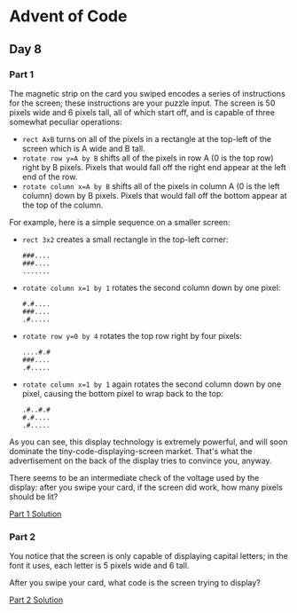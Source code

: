 # Advent of Code
## Day 8

### Part 1
The magnetic strip on the card you swiped encodes a series of instructions for the screen; these instructions are your puzzle input. The screen is 50 pixels wide and 6 pixels tall, all of which start off, and is capable of three somewhat peculiar operations:
* `rect AxB` turns on all of the pixels in a rectangle at the top-left of the screen which is A wide and B tall.
* `rotate row y=A by B` shifts all of the pixels in row A (0 is the top row) right by B pixels. Pixels that would fall off the right end appear at the left end of the row.
* `rotate column x=A by B` shifts all of the pixels in column A (0 is the left column) down by B pixels. Pixels that would fall off the bottom appear at the top of the column.

For example, here is a simple sequence on a smaller screen:
* `rect 3x2` creates a small rectangle in the top-left corner:

	```
	###....
	###....
	.......
	```

* `rotate column x=1 by 1` rotates the second column down by one pixel:

	```
	#.#....
	###....
	.#.....
	```

* `rotate row y=0 by 4` rotates the top row right by four pixels:

	```
	....#.#
	###....
	.#.....
	```

* `rotate column x=1 by 1` again rotates the second column down by one pixel, causing the bottom pixel to wrap back to the top:

	```
	.#..#.#
	#.#....
	.#.....
	```

As you can see, this display technology is extremely powerful, and will soon dominate the tiny-code-displaying-screen market. That's what the advertisement on the back of the display tries to convince you, anyway.

There seems to be an intermediate check of the voltage used by the display: after you swipe your card, if the screen did work, how many pixels should be lit?

[Part 1 Solution](part1.rb)

### Part 2
You notice that the screen is only capable of displaying capital letters; in the font it uses, each letter is 5 pixels wide and 6 tall.

After you swipe your card, what code is the screen trying to display?

[Part 2 Solution](part2.rb)
